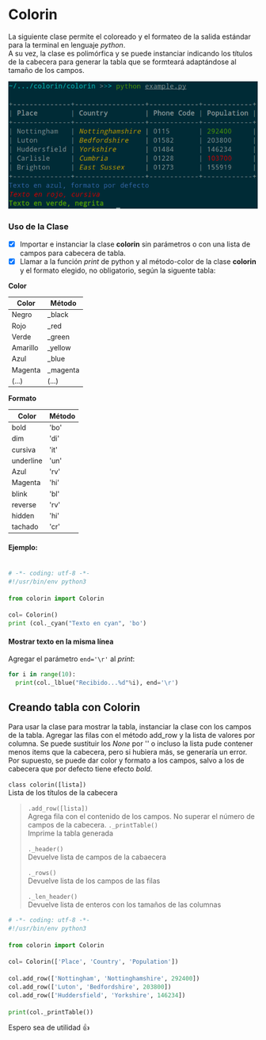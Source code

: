 # Colorin

La siguiente clase permite el coloreado y el formateo de la salida estándar para la terminal en lenguaje *python*.   
A su vez, la clase es polimórfica y se puede instanciar indicando los títulos de la cabecera para generar la tabla que se formteará adaptándose al tamaño de los campos.

![Salida terminal](./out.png)


### Uso de la Clase

- [x] Importar e instanciar la clase **colorin** sin parámetros o con una lista de campos para cabecera de tabla.
- [x] Llamar a la función *print* de python y al método-color de la clase **colorin** y el formato elegido, no obligatorio, según la siguente tabla:

**Color**

| Color | Método
|---|---
| Negro | \_black
| Rojo | \_red |
| Verde | \_green |
| Amarillo | \_yellow |
| Azul | \_blue |
| Magenta | \_magenta |
|  (...) | (...) |

  **Formato**

  | Color | Método
  |---|---
  | bold | 'bo'
  | dim | 'di'
  | cursiva | 'it'
  | underline | 'un'
  | Azul | 'rv'
  | Magenta | 'hi'
  | blink | 'bl'
  | reverse | 'rv'
  | hidden | 'hi'
  | tachado | 'cr'

#### Ejemplo:

```python

# -*- coding: utf-8 -*-
#!/usr/bin/env python3

from colorin import Colorin

col= Colorin()
print (col._cyan("Texto en cyan", 'bo')
```

#### Mostrar texto en la misma línea

Agregar el parámetro `end='\r'` al *print*:

```python
for i in range(10):
  print(col._lblue("Recibido...%d"%i), end='\r')
```

## Creando tabla con Colorin

Para usar la clase para mostrar la tabla, instanciar la clase con los campos de la tabla. Agregar las filas con el método add_row y la lista de valores por columna. Se puede sustituir los *None* por '' o incluso la lista pude contener menos items que la cabecera, pero si hubiera más, se generaría un error.    
Por supuesto, se puede dar color y formato a los campos, salvo a los de cabecera que por defecto tiene efecto *bold*.

`class colorin([lista])`   
Lista de los títulos de la cabecera

> `.add_row([lista])`     
> Agrega fila con el contenido de los campos. No superar el número de campos de la cabecera.
> `._printTable()`   
> Imprime la tabla generada
>
> `._header()`     
> Devuelve lista de campos de la cabaecera
>
> `._rows()`     
> Devuelve lista de los campos de las filas
>
> `._len_header()`     
> Devuelve lista de enteros con los tamaños de las columnas

```python
# -*- coding: utf-8 -*-
#!/usr/bin/env python3

from colorin import Colorin

col= Colorin(['Place', 'Country', 'Population'])

col.add_row(['Nottingham', 'Nottinghamshire', 292400])
col.add_row(['Luton', 'Bedfordshire', 203800])
col.add_row(['Huddersfield', 'Yorkshire', 146234])

print(col._printTable())
```


Espero sea de utilidad :+1:
